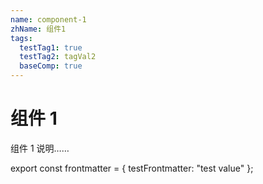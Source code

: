 ```yaml
---
name: component-1
zhName: 组件1
tags:
  testTag1: true
  testTag2: tagVal2
  baseComp: true
---
```


# 组件 1

组件 1 说明……

<!-- 除了可以通过yaml的方式来声明frontmatter，还可以通过mdx export的方式来声明frontmatter： -->

export const frontmatter = {
testFrontmatter: "test value"
};
